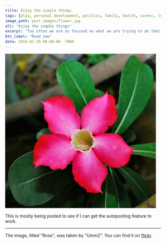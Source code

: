 ```yaml
---
title: Enjoy the simple things
tags: [play, personal development, politics, family, health, career, leadership, productivity, rant]
image_path: post_images/flower.jpg
alt: "Enjoy the simple things"
excerpt: "Too often we are so focused on what we are trying to do that we forget about enjoying the journey."
btn_label: "Read now"
date: 2019-01-29 08:00:00 -7000
---
```

![flower][image]

This is mostly being posted to see if I can get the autoposting feature to work.

---
The image, titled "Rose", was taken by "UmmZ". You can find it on [flickr][flickr].

[image]: /images/post_images/flower.jpg
[flickr]: https://www.flickr.com/photos/34143066@N08/3825748813
